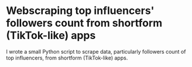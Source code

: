 # Webscraping top influencers' followers count from shortform (TikTok-like) apps
I wrote a small Python script to scrape data, particularly followers count of top influencers, from shortform (TikTok-like) apps.
